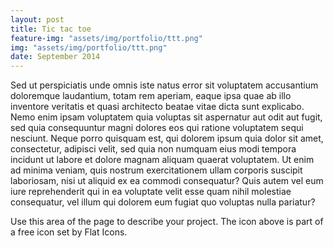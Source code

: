 ```yaml
---
layout: post
title: Tic tac toe
feature-img: "assets/img/portfolio/ttt.png"
img: "assets/img/portfolio/ttt.png"
date: September 2014
---
```


Sed ut perspiciatis unde omnis iste natus error sit voluptatem accusantium doloremque laudantium, 
totam rem aperiam, eaque ipsa quae ab illo inventore veritatis et quasi architecto beatae vitae dicta sunt explicabo. 
Nemo enim ipsam voluptatem <a>quia voluptas sit aspernatur</a> aut odit aut fugit, 
sed quia consequuntur magni dolores eos qui ratione voluptatem sequi nesciunt. 
Neque porro quisquam est, qui dolorem ipsum quia dolor sit amet, consectetur, adipisci velit, 
sed quia non numquam eius <a>modi tempora incidunt</a> ut labore et dolore magnam aliquam quaerat voluptatem. 
Ut enim ad minima veniam, quis nostrum exercitationem ullam corporis suscipit laboriosam, nisi ut aliquid ex ea commodi consequatur? 
Quis autem vel eum iure reprehenderit qui in ea voluptate velit esse quam nihil molestiae consequatur, 
vel illum qui dolorem eum fugiat quo voluptas nulla pariatur?

Use this area of the page to describe your project. 
The icon above is part of a free icon set by Flat Icons. 


